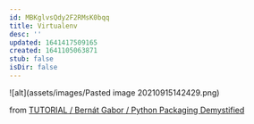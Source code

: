 ```yaml
---
id: MBKglvsQdy2F2RMsK0bqq
title: Virtualenv
desc: ''
updated: 1641417509165
created: 1641105063871
stub: false
isDir: false
---
```


![alt](assets/images/Pasted image 20210915142429.png)

from [TUTORIAL / Bernát Gabor / Python Packaging Demystified](https://youtu.be/ApDThpsr2Fw?list=PL2Uw4_HvXqvYk1Y5P8kryoyd83L_0Uk5K)
